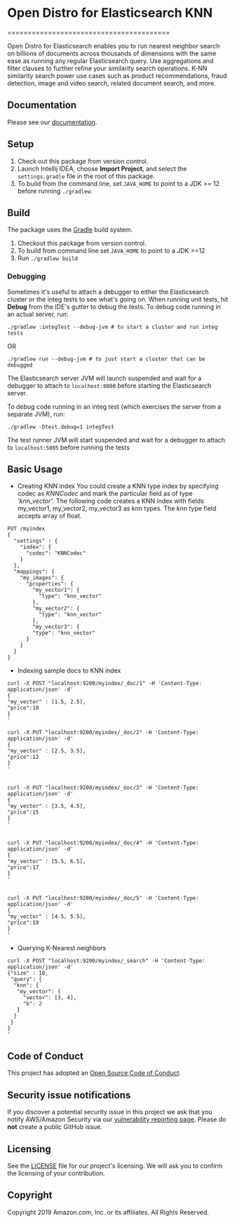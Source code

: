 # Open Distro for Elasticsearch KNN
========================================

Open Distro for Elasticsearch enables you to run nearest neighbor search on billions of documents across thousands of dimensions with the same ease as running any regular Elasticsearch query. Use aggregations and filter clauses to further refine your similarity search operations. K-NN similarity search power use cases such as product recommendations, fraud detection, image and video search, related document search, and more.

## Documentation

Please see our [documentation](https://opendistro.github.io/for-elasticsearch-docs/).

## Setup

1. Check out this package from version control.
2. Launch Intellij IDEA, choose **Import Project**, and select the `settings.gradle` file in the root of this package.
3. To build from the command line, set `JAVA_HOME` to point to a JDK >= 12 before running `./gradlew`.

## Build

The package uses the [Gradle](https://docs.gradle.org/5.5.1/userguide/userguide.html) build system.

1. Checkout this package from version control.
2. To build from command line set `JAVA_HOME` to point to a JDK >=12
3. Run `./gradlew build`

### Debugging

Sometimes it's useful to attach a debugger to either the Elasticsearch cluster or the integ tests to see what's going on. When running unit tests, hit **Debug** from the IDE's gutter to debug the tests.  To debug code running in an actual server, run:

```
./gradlew :integTest --debug-jvm # to start a cluster and run integ tests
```

OR

```
./gradlew run --debug-jvm # to just start a cluster that can be debugged
```

The Elasticsearch server JVM will launch suspended and wait for a debugger to attach to `localhost:8000` before starting the Elasticsearch server.

To debug code running in an integ test (which exercises the server from a separate JVM), run:

```
./gradlew -Dtest.debug=1 integTest
```

The test runner JVM will start suspended and wait for a debugger to attach to `localhost:5005` before running the tests

## Basic Usage

* Creating KNN index
You could  create a KNN type index by specifying codec as *KNNCodec* and mark the particular field as of type ‘*knn_vector’*.
The following code creates a KNN index with fields my_vector1, my_vector2, my_vector3 as knn types. The knn type field accepts array of float.

```
PUT /myindex
{
  "settings" : {
    "index": {
      "codec": "KNNCodec"
    }
  },
  "mappings": {
    "my_images": {
      "properties": {
        "my_vector1": {
          "type": "knn_vector"
        },
        "my_vector2": {
          "type": "knn_vector"
        },
        "my_vector3": {
        "type": "knn_vector"
      }
    }
  }
}
```

* Indexing sample docs to KNN index

```
curl -X POST "localhost:9200/myindex/_doc/1" -H 'Content-Type: application/json' -d'
{
"my_vector" : [1.5, 2.5],
"price":10
}
'

curl -X PUT "localhost:9200/myindex/_doc/2" -H 'Content-Type: application/json' -d'
{
"my_vector" : [2.5, 3.5],
"price":12
}
'


curl -X PUT "localhost:9200/myindex/_doc/3" -H 'Content-Type: application/json' -d'
{
"my_vector" : [3.5, 4.5],
"price":15
}
'


curl -X PUT "localhost:9200/myindex/_doc/4" -H 'Content-Type: application/json' -d'
{
"my_vector" : [5.5, 6.5],
"price":17
}
'


curl -X PUT "localhost:9200/myindex/_doc/5" -H 'Content-Type: application/json' -d'
{
"my_vector" : [4.5, 5.5],
"price":19
}
'
```

* Querying K-Nearest neighbors

```
curl -X POST "localhost:9200/myindex/_search" -H 'Content-Type: application/json' -d'
{"size" : 10,
 "query": {
  "knn": {
   "my_vector": {
     "vector": [3, 4],
     "k": 2
   }
  }
 }
}
'
```

## Code of Conduct

This project has adopted an [Open Source Code of Conduct](https://opendistro.github.io/for-elasticsearch/codeofconduct.html).


## Security issue notifications

If you discover a potential security issue in this project we ask that you notify AWS/Amazon Security via our [vulnerability reporting page](http://aws.amazon.com/security/vulnerability-reporting/). Please do **not** create a public GitHub issue.


## Licensing

See the [LICENSE](./LICENSE.txt) file for our project's licensing. We will ask you to confirm the licensing of your contribution.


## Copyright

Copyright 2019 Amazon.com, Inc. or its affiliates. All Rights Reserved.
